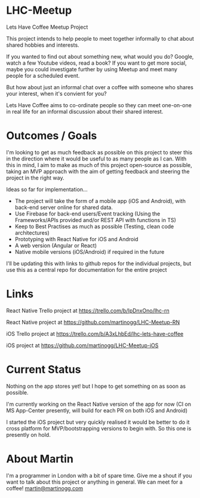 # LHC-Meetup
Lets Have Coffee Meetup Project

This project intends to help people to meet together informally to chat about shared hobbies and interests.

If you wanted to find out about something new, what would you do? Google, watch a few Youtube videos, read a book?
If you want to get more social, maybe you could investigate further by using Meetup and meet many people for a scheduled event.

But how about just an informal chat over a coffee with someone who shares your interest, when it's convient for you?

Lets Have Coffee aims to co-ordinate people so they can meet one-on-one in real life for an informal discussion about their shared interest.

# Outcomes / Goals

I'm looking to get as much feedback as possible on this project to steer this in the direction where it would be useful to as many people as I can. With this in mind, I aim to make as much of this project open-source as possible, taking an MVP approach with the aim of getting feedback and steering the project in the right way.

Ideas so far for implementation...

- The project will take the form of a mobile app (iOS and Android), with back-end server online for shared data. 
- Use Firebase for back-end users/Event tracking (Using the Frameworks/APIs provided and/or REST API with functions in TS)
- Keep to Best Practises as much as possible (Testing, clean code architectures)
- Prototyping with React Native for iOS and Android
- A web version (Angular or React)
- Native mobile versions (iOS/Android) if required in the future

I'll be updating this with links to github repos for the individual projects, but use this as a central repo for documentation for the entire project

# Links

React Native Trello project at https://trello.com/b/IpDnxOno/lhc-rn

React Native project at https://github.com/martinogg/LHC-Meetup-RN

iOS Trello project at https://trello.com/b/A3xLhbEd/lhc-lets-have-coffee 

iOS project at https://github.com/martinogg/LHC-Meetup-iOS


# Current Status

Nothing on the app stores yet! but I hope to get something on as soon as possible.

I'm currently working on the React Native version of the app for now (CI on MS App-Center presently, will build for each PR on both iOS and Android) 

I started the iOS project but very quickly realised it would be better to do it cross platform for MVP/bootstrapping versions to begin with. So this one is presently on hold.

# About Martin 

I'm a programmer in London with a bit of spare time. Give me a shout if you want to talk about this project or anything in general. We can meet for a coffee! martin@martinogg.com
